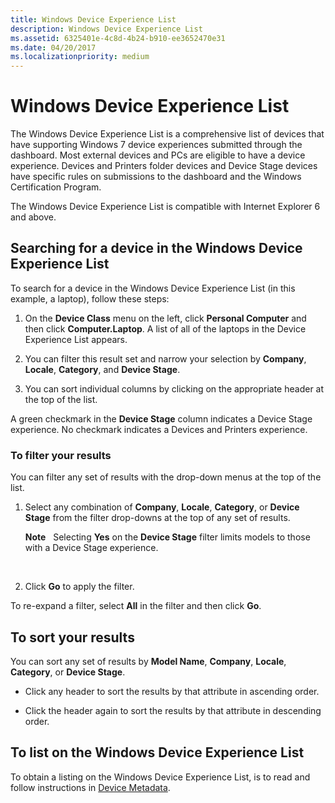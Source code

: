 ```yaml
---
title: Windows Device Experience List
description: Windows Device Experience List
ms.assetid: 6325401e-4c8d-4b24-b910-ee3652470e31
ms.date: 04/20/2017
ms.localizationpriority: medium
---
```


# Windows Device Experience List


The Windows Device Experience List is a comprehensive list of devices that have supporting Windows 7 device experiences submitted through the dashboard. Most external devices and PCs are eligible to have a device experience. Devices and Printers folder devices and Device Stage devices have specific rules on submissions to the dashboard and the Windows Certification Program.

The Windows Device Experience List is compatible with Internet Explorer 6 and above.

## <span id="Searching_for_a_device_in_the_Windows_Device_Experience_List"></span><span id="searching_for_a_device_in_the_windows_device_experience_list"></span><span id="SEARCHING_FOR_A_DEVICE_IN_THE_WINDOWS_DEVICE_EXPERIENCE_LIST"></span>Searching for a device in the Windows Device Experience List


To search for a device in the Windows Device Experience List (in this example, a laptop), follow these steps:

1.  On the **Device Class** menu on the left, click **Personal Computer** and then click **Computer.Laptop**. A list of all of the laptops in the Device Experience List appears.

2.  You can filter this result set and narrow your selection by **Company**, **Locale**, **Category**, and **Device Stage**.

3.  You can sort individual columns by clicking on the appropriate header at the top of the list.

A green checkmark in the **Device Stage** column indicates a Device Stage experience. No checkmark indicates a Devices and Printers experience.

### <span id="To_filter_your_results"></span><span id="to_filter_your_results"></span><span id="TO_FILTER_YOUR_RESULTS"></span>To filter your results

You can filter any set of results with the drop-down menus at the top of the list.

1.  Select any combination of **Company**, **Locale**, **Category**, or **Device Stage** from the filter drop-downs at the top of any set of results.

    **Note**  
    Selecting **Yes** on the **Device Stage** filter limits models to those with a Device Stage experience.

     

2.  Click **Go** to apply the filter.

To re-expand a filter, select **All** in the filter and then click **Go**.

## <span id="To_sort_your_results"></span><span id="to_sort_your_results"></span><span id="TO_SORT_YOUR_RESULTS"></span>To sort your results


You can sort any set of results by **Model Name**, **Company**, **Locale**, **Category**, or **Device Stage**.

-   Click any header to sort the results by that attribute in ascending order.

-   Click the header again to sort the results by that attribute in descending order.

## <span id="To_list_on_the_Windows_Device_Experience_List"></span><span id="to_list_on_the_windows_device_experience_list"></span><span id="TO_LIST_ON_THE_WINDOWS_DEVICE_EXPERIENCE_LIST"></span>To list on the Windows Device Experience List


To obtain a listing on the Windows Device Experience List, is to read and follow instructions in [Device Metadata](https://msdn.microsoft.com/library/windows/hardware/br230800.aspx).

 

 





